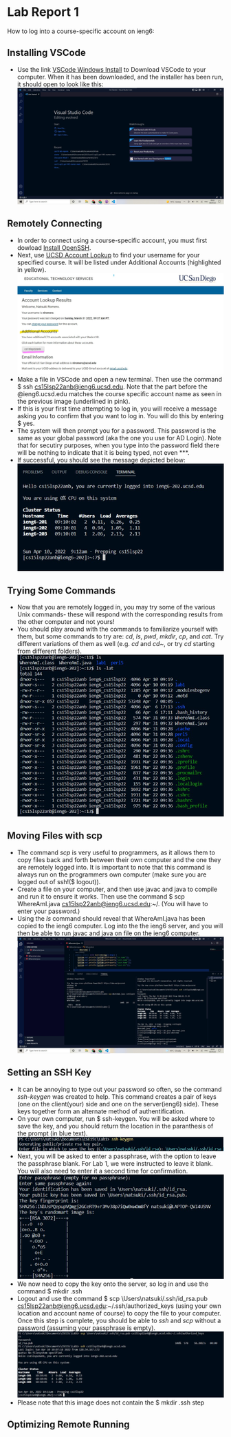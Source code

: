 # Lab Report 1
How to log into a course-specific account on ieng6: <br>
## Installing VSCode <br>
- Use the link [VSCode Windows Install](https://go.microsoft.com/fwlink/?LinkID=534107) to Download VSCode to your computer. When it has been downloaded, and the installer has been run, it should open to look like this:
![Image](install-vscode.jpg)
## Remotely Connecting <br>
- In order to connect using a course-specific account, you must first dowload [Install OpenSSH](https://docs.microsoft.com/en-us/windows-server/administration/openssh/openssh_install_firstuse). <br>
- Next, use [UCSD Account Lookup](https://sdacs.ucsd.edu/~icc/index.php) to find your username for your specified course. It will be listed under Additional Accounts (highlighted in yellow).
![Image](find-account.jpg)
- Make a file in VSCode and open a new terminal. Then use the command $ ssh cs15lsp22anb@ieng6.ucsd.edu. Note that the part before the @ieng6.ucsd.edu matches the course specific account name as seen in the previous image (underlined in pink).
- If this is your first time attempting to log in, you will receive a message asking you to confirm that you want to log in. You will do this by entering $ yes.
- The system will then prompt you for a password. This password is the same as your global password (aka the one you use for AD Login). Note that for secutiry purposes, when you type into the password field there will be nothing to indicate that it is being typed, not even ***.
- If successful, you should see the message depicted below:
![Image](login.jpg)
## Trying Some Commands <br>
- Now that you are remotely logged in, you may try some of the various Unix commands- these will respond with the corresponding results from the other computer and not yours!
- You should play around with the commands to familiarize yourself with them, but some commands to try are: *cd*, *ls*, *pwd*, *mkdir*, *cp*, and *cat*. Try different variations of them as well (e.g. *cd* and *cd~*, or try *cd* starting from different folders).
![Image](commands.jpg)
## Moving Files with scp <br>
- The command *scp* is very useful to programmers, as it allows them to copy files back and forth between their own computer and the one they are remotely logged into. It is important to note that this command is always run on the programmers own computer (make sure you are logged out of ssh!($ logout)).
- Create a file on your computer, and then use javac and java to compile and run it to ensure it works. Then use the command $ scp WhereAmI.java cs15lsp22anb@ieng6.ucsd.edu:~/. (You will have to enter your password.)
- Using the *ls* command should reveal that WhereAmI.java has been copied to the ieng6 computer. Log into the the ieng6 server, and you will then be able to run javac and java on file on the ieng6 computer.
![Image](scp.jpg)
## Setting an SSH Key <br>
- It can be annoying to type out your password so often, so the command *ssh-keygen* was created to help. This command creates a pair of keys (one on the client(your) side and one on the server(ieng6) side). These keys together form an alternate method of authentification.
- On your own computer, run $ ssh-keygen. You will be asked where to save the key, and you should return the location in the paranthesis of the prompt (in blue text).
![Image](key-location.jpg)
- Next, you will be asked to enter a passphrase, with the option to leave the passphrase blank. For Lab 1, we were instructed to leave it blank. You will also need to enter it a second time for confirmation.
![Image](make-key.jpg)
- We now need to copy the key onto the server, so log in and use the command $ mkdir .ssh
- Logout and use the command $ scp \Users\natsuki/.ssh/id_rsa.pub cs15lsp22anb@ieng6.ucsd.edu:~/.ssh/authorized_keys (using your own location and account name of course) to copy the file to your computer. Once this step is complete, you should be able to *ssh* and *scp* without a password (assuming your passphrase is empty).
![Image](key-last-steps.jpg)
- Please note that this image does not contain the $ mkdir .ssh step
## Optimizing Remote Running <br>
